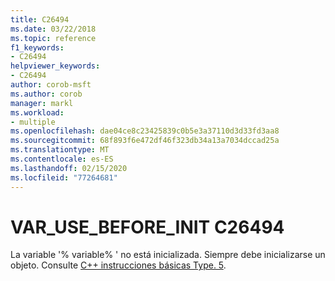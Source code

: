 ```yaml
---
title: C26494
ms.date: 03/22/2018
ms.topic: reference
f1_keywords:
- C26494
helpviewer_keywords:
- C26494
author: corob-msft
ms.author: corob
manager: markl
ms.workload:
- multiple
ms.openlocfilehash: dae04ce8c23425839c0b5e3a37110d3d33fd3aa8
ms.sourcegitcommit: 68f893f6e472df46f323db34a13a7034dccad25a
ms.translationtype: MT
ms.contentlocale: es-ES
ms.lasthandoff: 02/15/2020
ms.locfileid: "77264681"
---
```

# <a name="c26494-var_use_before_init"></a>VAR_USE_BEFORE_INIT C26494

La variable '% variable% ' no está inicializada. Siempre debe inicializarse un objeto. Consulte [ C++ instrucciones básicas Type. 5](https://github.com/isocpp/CppCoreGuidelines/blob/master/CppCoreGuidelines.md#SS-type).
